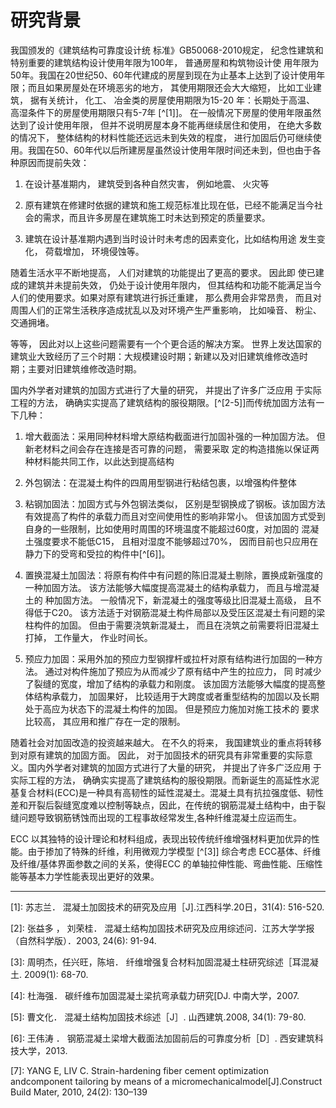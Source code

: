 # 研究背景

我国颁发的《建筑结构可靠度设计统 标准》GB50068-2010规定， 纪念性建筑和特别重要的建筑结构设计使用年限为100年， 普通房屋和构筑物设计使 用年限为50年。我国在20世纪50、60年代建成的房屋到现在为止基本上达到了设计使用年限；而且如果房屋处在环境恶劣的地方， 其使用期限还会大大缩短， 比如工业建筑， 据有关统计， 化工、 冶金类的房屋使用期限为15-20 年：长期处于高温、 高湿条件下的房屋使用期限只有5-7年 [^[1]]。 在一般情况下房屋的使用年限虽然达到了设计使用年限， 但并不说明房屋本身不能再继续居住和使用， 在绝大多数的情况下， 整体结构的材料性能还远远未到失效的程度， 进行加固后仍可继续使用。我国在50、60年代以后所建房屋虽然设计使用年限时间还未到，但也由于各种原因而提前失效：

1. 在设计基准期内， 建筑受到各种自然灾害， 例如地震、 火灾等

2. 原有建筑在修建时依据的建筑和施工规范标准比现在低，已经不能满足当今社会的需求，而且许多房屋在建筑施工时未达到预定的质量要求。

3. 建筑在设计基准期内遇到当时设计时未考虑的因素变化，比如结构用途 发生变化， 荷载增加， 环境侵蚀等。

随着生活水平不断地提高， 人们对建筑的功能提出了更高的要求。 因此即 使已建成的建筑并未提前失效， 仍处于设计使用年限内， 但其结构和功能不能满足当今人们的使用要求。如果对原有建筑进行拆迁重建， 那么费用会非常昂贵， 而且对周围人们的正常生活秩序造成扰乱以及对环境产生严重影响， 比如噪音、 粉尘、 交通拥堵。

等等， 因此对以上这些问题需要有一个个更合适的解决方案。 世界上发达国家的  
建筑业大致经历了三个时期：大规模建设时期；新建以及对旧建筑维修改造时  
期；主要对旧建筑维修改造时期。

国内外学者对建筑的加固方式进行了大量的研究， 并提出了许多广泛应用 于实际工程的方法， 确确实实提高了建筑结构的服役期限。[^[2-5]]而传统加固方法有一下几种：

1. 增大截面法：采用同种材料增大原结构截面进行加固补强的一种加固方法。 但新老材料之间会存在连接是否可靠的问题， 需要采取 定的构造措施以保证两种材料能共同工作，以此达到提高结构

2. 外包钢法：在混凝土构件的四周用型钢进行粘结包裹，以增强构件整体

3. 粘钢加固法：加固方式与外包钢法类似， 区别是型钢换成了钢板。该加固方法有效提高了构件的承载力而且对空间使用性的影响非常小。 但该加固方式受到自身的一些限制，比如使用时周围的环境温度不能超过60度，对加固的 混凝土强度要求不能低C15， 且相对湿度不能够超过70%， 因而目前也只应用在静力下的受弯和受拉的构件中[^[6]]。

4. 置换混凝土加固法：将原有构件中有问题的陈旧混凝土剔除，置换成新强度的一种加固方法。 该方法能够大幅度提高混凝土的结构承载力， 而且与增混凝土的 种加固方法。 一般情况下，新混凝土的强度等级比旧混凝土高级， 且不得低于C20。 该方法适于对钢筋混凝土构件局部以及受压区混凝土有问题的梁柱构件的加固。 但由于需要浇筑新混凝土， 而且在浇筑之前需要将旧混凝土打掉， 工作量大， 作业时间长。

5. 预应力加固：采用外加的预应力型钢撑杆或拉杆对原有结构进行加固的一种方法。 通过对构件施加了预应为从而减少了原有结中产生的拉应力， 同 时减少了裂缝的宽度，增加了结构的承载力和刚度。 该加固方法能够大幅度的提高整体结构承载力， 加固果好， 比较适用于大跨度或者重型结构的加固以及长期处于高应为状态下的混凝土构件的加固。 但是预应力施加对施工技术的 要求比较高， 其应用和推广存在一定的限制。

随着社会对加固改造的投资越来越大。 在不久的将来， 我国建筑业的重点将转移到对原有建筑的加固方面。 因此， 对于加固技术的研究具有非常重要的实际意义。国内外学者对建筑的加固方式进行了大量的研究， 并提出了许多广泛应用 于实际工程的方法， 确确实实提高了建筑结构的服役期限。而新诞生的高延性水泥基复合材料\(ECC\)是一种具有高韧性的延性混凝土。混凝土具有抗拉强度低、韧性差和开裂后裂缝宽度难以控制等缺点，因此，在传统的钢筋混凝土结构中，由于裂缝问题导致钢筋锈蚀而出现的工程事故经常发生,各种纤维混凝土应运而生。

ECC 以其独特的设计理论和材料组成，表现出较传统纤维增强材料更加优异的性能。由于掺加了特殊的纤维，利用微观力学模型 [^[3]] 综合考虑 ECC基体、纤维及纤维/基体界面参数之间的关系，使得ECC 的单轴拉伸性能、弯曲性能、压缩性能等基本力学性能表现出更好的效果。

---

\[1\]: 苏志兰． 混凝土加囡技术的研究及应用［J\].江西科学.20日，31\(4\): 516-520.

\[2\]: 张益多 ， 刘荣桂． 混凝土结构加固技术研究及应用综述问．江苏大学学报（自然科学版）．2003, 24\(6\): 91-94.

\[3\]: 周明杰，任兴旺，陈培． 纤维增强复合材料加固混凝土柱研究综述［耳混凝土. 2009\(1\): 68-70.

\[4\]: 杜海强． 碳纤维布加固混凝土梁抗弯承载力研究\[DJ. 中南大学，2007.

\[5\]: 曹文化． 混凝土结构加固技术综述［J］. 山西建筑.2008, 34\(1\): 79-80.

\[6\]: 王伟涛 ． 钢筋混凝土梁增大截面法加固前后的可靠度分析［D］. 西安建筑科技大学，2013.

\[7\]: YANG E, LIV C. Strain-hardening fiber cement optimization andcomponent tailoring by means of a micromechanicalmodel\[J\].Construct Build Mater, 2010, 24\(2\): 130–139


